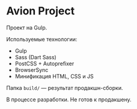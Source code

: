 # Avion Project

Проект на Gulp.

Используемые технологии:
- Gulp
- Sass (Dart Sass)
- PostCSS + Autoprefixer
- BrowserSync
- Минификация HTML, CSS и JS

Папка `build/` — результат продакшн-сборки.

В процессе разработки. Не готов к продакшену.

